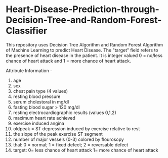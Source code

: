 # Heart-Disease-Prediction-through-Decision-Tree-and-Random-Forest-Classifier
This repository uses Decision Tree Algorithm and Random Forest Algorithm of Machine Learning to predict Heart Disease.
The "target" field refers to the presence of heart disease in the patient. It is integer valued 0 = no/less chance of heart attack and 1 = more chance of heart attack.

Attribute Information - 
1. age
2. sex
3. chest pain type (4 values)
4. resting blood pressure
5. serum cholestoral in mg/dl
6. fasting blood sugar > 120 mg/dl
7. resting electrocardiographic results (values 0,1,2)
8. maximum heart rate achieved
9. exercise induced angina
10. oldpeak = ST depression induced by exercise relative to rest
11. the slope of the peak exercise ST segment
12. number of major vessels (0-3) colored by flourosopy
13. thal: 0 = normal; 1 = fixed defect; 2 = reversable defect
14. target: 0= less chance of heart attack 1= more chance of heart attack 
